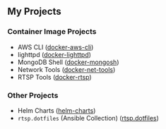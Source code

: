 ## My Projects

### Container Image Projects

- AWS CLI ([docker-aws-cli](/docker-aws-cli/))
- lighttpd ([docker-lighttpd](/docker-lighttpd/))
- MongoDB Shell ([docker-mongosh](/docker-mongosh/))
- Network Tools ([docker-net-tools](/docker-net-tools/))
- RTSP Tools ([docker-rtsp](/docker-rtsp/))

### Other Projects

- Helm Charts ([helm-charts](/helm-charts/))
- `rtsp.dotfiles` (Ansible Collection) ([rtsp.dotfiles](/rtsp.dotfiles/))
